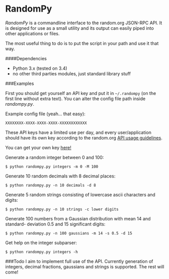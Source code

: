RandomPy
========
*RandomPy* is a commandline interface to the random.org JSON-RPC API.
It is designed for use as a small utility and its output can easily piped into
other applications or files.

The most useful thing to do is to put the script in your path and use it that way.

####Dependencies
* Python 3.x (tested on 3.4)
* no other third parties modules, just standard library stuff

###Examples

First you should get yourself an API key and put it in ```~/.randompy``` (on the 
first line without extra text). You can alter the config file path inside *randompy.py*.

Example config file (yeah... that easy):
```
XXXXXXXX-XXXX-XXXX-XXXX-XXXXXXXXXXXX
```

These API keys have a limited use per day, and every user/application should have its
own key according to the random.org [API usage guidelines](https://api.random.org/guidelines).

You can get your own key [here!](https://api.random.org/api-keys/beta)

Generate a random integer between 0 and 100:
```
$ python randompy.py integers -m 0 -M 100
```

Generate 10 random decimals with 8 decimal places:
```
$ python randompy.py -n 10 decimals -d 8
```

Generate 5 random strings consisting of lowercase ascii characters and digits:
```
$ python randompy.py -n 10 strings -c lower digits
```

Generate 100 numbers from a Gaussian distribution with mean 14 and standard-
deviation 0.5 and 15 significant digits:
```
$ python randompy.py -n 100 gaussians -m 14 -s 0.5 -d 15
```

Get help on the integer subparser:
```
$ python randompy.py integers -h
```

###Todo
I aim to implement full use of the API. Currently generation of integers,
decimal fractions, gaussians and strings is supported.
The rest will come! 